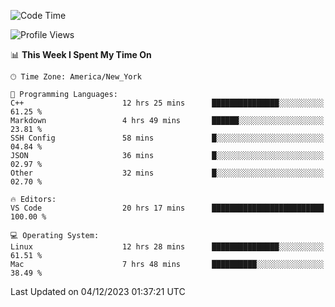<!--START_SECTION:waka-->
![Code Time](http://img.shields.io/badge/Code%20Time-642%20hrs%2022%20mins-blue)

![Profile Views](http://img.shields.io/badge/Profile%20Views-0-blue)

📊 **This Week I Spent My Time On** 

```text
🕑︎ Time Zone: America/New_York

💬 Programming Languages: 
C++                      12 hrs 25 mins      ███████████████░░░░░░░░░░   61.25 % 
Markdown                 4 hrs 49 mins       ██████░░░░░░░░░░░░░░░░░░░   23.81 % 
SSH Config               58 mins             █░░░░░░░░░░░░░░░░░░░░░░░░   04.84 % 
JSON                     36 mins             █░░░░░░░░░░░░░░░░░░░░░░░░   02.97 % 
Other                    32 mins             █░░░░░░░░░░░░░░░░░░░░░░░░   02.70 % 

🔥 Editors: 
VS Code                  20 hrs 17 mins      █████████████████████████   100.00 % 

💻 Operating System: 
Linux                    12 hrs 28 mins      ███████████████░░░░░░░░░░   61.51 % 
Mac                      7 hrs 48 mins       ██████████░░░░░░░░░░░░░░░   38.49 % 
```


 Last Updated on 04/12/2023 01:37:21 UTC
<!--END_SECTION:waka-->
